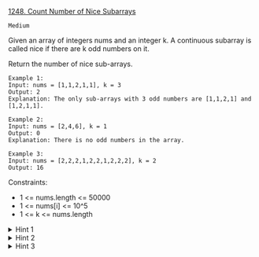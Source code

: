[1248. Count Number of Nice Subarrays](https://leetcode.com/problems/count-number-of-nice-subarrays/description/)

`Medium`

Given an array of integers nums and an integer k. A continuous subarray is called nice if there are k odd numbers on it.

Return the number of nice sub-arrays.

```
Example 1:
Input: nums = [1,1,2,1,1], k = 3
Output: 2
Explanation: The only sub-arrays with 3 odd numbers are [1,1,2,1] and [1,2,1,1].

Example 2:
Input: nums = [2,4,6], k = 1
Output: 0
Explanation: There is no odd numbers in the array.

Example 3:
Input: nums = [2,2,2,1,2,2,1,2,2,2], k = 2
Output: 16
``` 

Constraints:

- 1 <= nums.length <= 50000
- 1 <= nums[i] <= 10^5
- 1 <= k <= nums.length

<details>
<summary>Hint 1</summary>

After replacing each even by zero and every odd by one can we use prefix sum to find answer ?

</details>

<details>
<summary>Hint 2</summary>

Can we use two pointers to count number of sub-arrays ?

</details>

<details>
<summary>Hint 3</summary>

Can we store indices of odd numbers and for each k indices count number of sub-arrays contains them ?

</details>